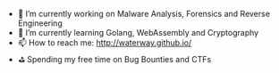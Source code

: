 - 🔭 I’m currently working on Malware Analysis, Forensics and Reverse Engineering
- 🌱 I’m currently learning Golang, WebAssembly and Cryptography
- 📫 How to reach me: http://waterway.github.io/
- ⛳ Spending my free time on Bug Bounties and CTFs
